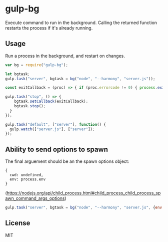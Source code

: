 # gulp-bg

Execute command to run in the background.
Calling the returned function restarts the process if it's already running.

## Usage
Run a process in the background, and restart on changes.

```javascript
var bg = require("gulp-bg");

let bgtask;
gulp.task("server", bgtask = bg("node", "--harmony", "server.js"));

const exitCallback = (proc) => { if (proc.errorcode != 0) { process.exit(proc.errorcode); } };

gulp.task("stop", () => {
    bgtask.setCallback(exitCallback);
    bgtask.stop();
  }
});

gulp.task("default", ["server"], function() {
  gulp.watch(["server.js"], ["server"]);
});
```

## Ability to send options to spawn
The final arguement should be an the spawn options object: 
```
{
  cwd: undefined,
  env: process.env
}
```

(https://nodejs.org/api/child_process.html#child_process_child_process_spawn_command_args_options)

```javaScript
gulp.task("server", bgtask = bg("node", "--harmony", "server.js", {env: 'development'}));
```

## License
MIT
